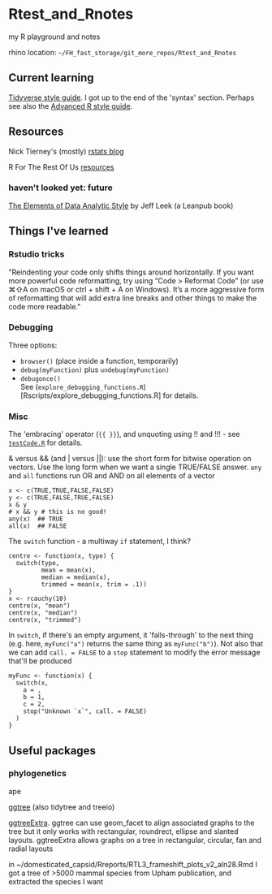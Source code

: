 # Rtest_and_Rnotes
my R playground and notes

rhino location: `~/FH_fast_storage/git_more_repos/Rtest_and_Rnotes`


## Current learning
[Tidyverse style guide](https://style.tidyverse.org/syntax.html).  I got up to the end of the 'syntax' section.  Perhaps see also the [Advanced R style guide](http://adv-r.had.co.nz/Style.html).

## Resources

Nick Tierney's (mostly) [rstats blog](https://www.njtierney.com)

R For The Rest Of Us [resources](https://rfortherestofus.com/resources)

### haven't looked yet: future

[The Elements of Data Analytic Style](https://leanpub.com/datastyle) by Jeff Leek (a Leanpub book)


## Things I've learned


### Rstudio tricks

"Reindenting your code only shifts things around horizontally. If you want more powerful code reformatting, try using “Code > Reformat Code” (or use ⌘⇧A on macOS or ctrl + shift + A on Windows). It’s a more aggressive form of reformatting that will add extra line breaks and other things to make the code more readable."

### Debugging

Three options:    
- `browser()` (place inside a function, temporarily)    
- `debug(myFunction)` plus `undebug(myFunction)`    
- `debugonce()`    
See (`explore_debugging_functions.R`)[Rscripts/explore_debugging_functions.R] for details.

### Misc 

The 'embracing' operator (`{{ }}`), and unquoting using !! and !!! - see [`testCode.R`](Rscripts/testCode.R) for details.

& versus && (and | versus ||):  use the short form for bitwise operation on vectors. Use the long form when we want a single TRUE/FALSE answer.   `any` and `all` functions run OR and AND on all elements of a vector

```
x <- c(TRUE,TRUE,FALSE,FALSE)
y <- c(TRUE,FALSE,TRUE,FALSE)
x & y
# x && y # this is no good!
any(x)  ## TRUE
all(x)  ## FALSE
```

The `switch` function - a multiway `if` statement, I think?
```
centre <- function(x, type) {
  switch(type,
         mean = mean(x),
         median = median(x),
         trimmed = mean(x, trim = .1))
}
x <- rcauchy(10)
centre(x, "mean")
centre(x, "median")
centre(x, "trimmed")
```

In `switch`, if there's an empty argument, it 'falls-through' to the next thing (e.g. here, `myFunc("a")` returns the same thing as `myFunc("b")`).
Not also that we can add `call. = FALSE` to a `stop` statement to modify the error message that'll be produced
```
myFunc <- function(x) {
  switch(x, 
    a = ,
    b = 1, 
    c = 2,
    stop("Unknown `x`", call. = FALSE)
  )
}
```


## Useful packages

### phylogenetics

ape

[ggtree](https://yulab-smu.top/treedata-book/)  (also tidytree and treeio)

[ggtreeExtra](https://bioconductor.org/packages/devel/bioc/vignettes/ggtreeExtra/inst/doc/ggtreeExtra.html).  ggtree can use geom_facet to align associated graphs to the tree but it only works with rectangular, roundrect, ellipse and slanted layouts. ggtreeExtra allows graphs on a tree in rectangular, circular, fan and radial layouts

in ~/domesticated_capsid/Rreports/RTL3_frameshift_plots_v2_aln28.Rmd I got a tree of >5000 mammal species from Upham publication, and extracted the species I want
